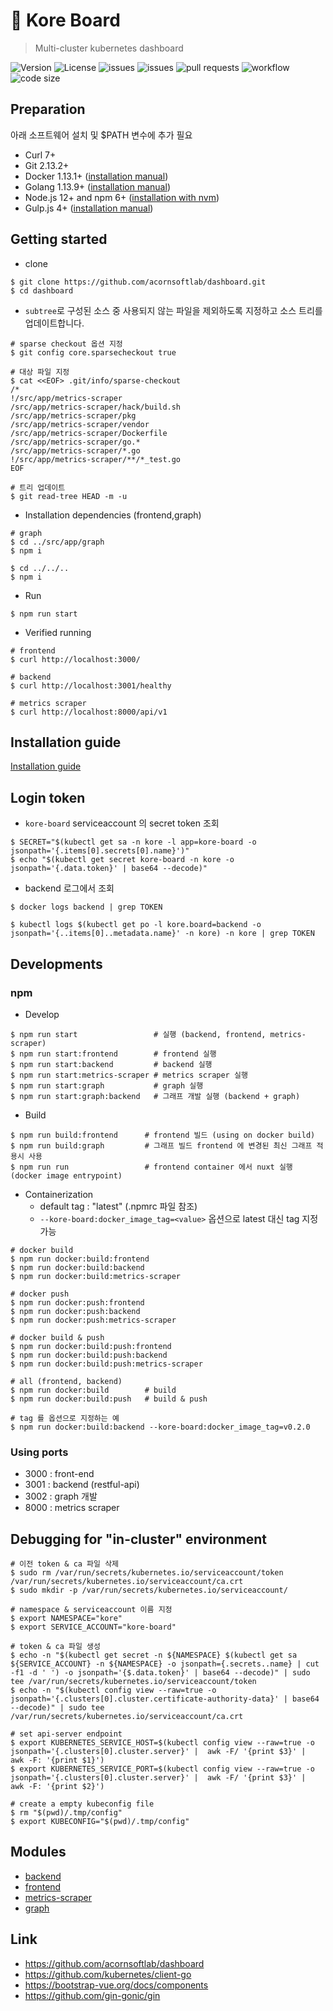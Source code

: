 # :whale2: Kore Board
> Multi-cluster kubernetes dashboard

![Version](https://img.shields.io/github/release/acornsoftlab/dashboard) ![License](https://img.shields.io/github/license/acornsoftlab/dashboard) ![issues](https://img.shields.io/github/issues/acornsoftlab/dashboard) ![issues](https://img.shields.io/github/issues-closed/acornsoftlab/dashboard) ![pull requests](https://img.shields.io/github/issues-pr-closed/acornsoftlab/dashboard) ![workflow](https://img.shields.io/github/workflow/status/acornsoftlab/dashboard/Docker) ![code size](https://img.shields.io/github/languages/code-size/acornsoftlab/dashboard) 


## Preparation

아래 소프트웨어 설치 및 $PATH 변수에 추가 필요

* Curl 7+
* Git 2.13.2+
* Docker 1.13.1+ ([installation manual](https://docs.docker.com/engine/installation/linux/docker-ce/ubuntu/))
* Golang 1.13.9+ ([installation manual](https://golang.org/dl/))
* Node.js 12+ and npm 6+ ([installation with nvm](https://github.com/creationix/nvm#usage))
* Gulp.js 4+ ([installation manual](https://github.com/gulpjs/gulp/blob/master/docs/getting-started/1-quick-start.md))

## Getting started

* clone

```
$ git clone https://github.com/acornsoftlab/dashboard.git
$ cd dashboard
```

* `subtree`로 구성된 소스 중 사용되지 않는 파일을 제외하도록 지정하고 소스 트리를 업데이트합니다.

```
# sparse checkout 옵션 지정
$ git config core.sparsecheckout true

# 대상 파일 지정
$ cat <<EOF> .git/info/sparse-checkout
/*
!/src/app/metrics-scraper
/src/app/metrics-scraper/hack/build.sh
/src/app/metrics-scraper/pkg
/src/app/metrics-scraper/vendor
/src/app/metrics-scraper/Dockerfile
/src/app/metrics-scraper/go.*
/src/app/metrics-scraper/*.go
!/src/app/metrics-scraper/**/*_test.go
EOF

# 트리 업데이트
$ git read-tree HEAD -m -u
```


* Installation dependencies (frontend,graph)

```
# graph
$ cd ../src/app/graph
$ npm i

$ cd ../../..
$ npm i
```

* Run

```
$ npm run start
```

* Verified running

```
# frontend
$ curl http://localhost:3000/

# backend
$ curl http://localhost:3001/healthy

# metrics scraper
$ curl http://localhost:8000/api/v1
```

## Installation guide

[Installation guide](./scripts/install/README.md)


## Login token


* `kore-board` serviceaccount 의 secret token 조회

```
$ SECRET="$(kubectl get sa -n kore -l app=kore-board -o jsonpath='{.items[0].secrets[0].name}')"
$ echo "$(kubectl get secret kore-board -n kore -o jsonpath='{.data.token}' | base64 --decode)"
```

* backend 로그에서 조회

```
$ docker logs backend | grep TOKEN

$ kubectl logs $(kubectl get po -l kore.board=backend -o jsonpath='{..items[0]..metadata.name}' -n kore) -n kore | grep TOKEN
```

## Developments

### npm

* Develop
```
$ npm run start                 # 실행 (backend, frontend, metrics-scraper)
$ npm run start:frontend        # frontend 실행
$ npm run start:backend         # backend 실행
$ npm run start:metrics-scraper # metrics scraper 실행
$ npm run start:graph           # graph 실행
$ npm run start:graph:backend   # 그래프 개발 실행 (backend + graph)
```

* Build
```
$ npm run build:frontend      # frontend 빌드 (using on docker build)
$ npm run build:graph         # 그래프 빌드 frontend 에 변경된 최신 그래프 적용시 사용
$ npm run run                 # frontend container 에서 nuxt 실행 (docker image entrypoint) 
```

* Containerization
  * default tag : "latest" (.npmrc 파일 참조)
  * `--kore-board:docker_image_tag=<value>` 옵션으로 latest 대신 tag 지정 가능

```
# docker build
$ npm run docker:build:frontend
$ npm run docker:build:backend
$ npm run docker:build:metrics-scraper

# docker push
$ npm run docker:push:frontend    
$ npm run docker:push:backend
$ npm run docker:push:metrics-scraper

# docker build & push
$ npm run docker:build:push:frontend    
$ npm run docker:build:push:backend
$ npm run docker:build:push:metrics-scraper

# all (frontend, backend)
$ npm run docker:build        # build
$ npm run docker:build:push   # build & push

# tag 를 옵션으로 지정하는 예
$ npm run docker:build:backend --kore-board:docker_image_tag=v0.2.0
```

### Using ports
* 3000 : front-end
* 3001 : backend (restful-api)
* 3002 : graph 개발
* 8000 : metrics scraper

## Debugging for "in-cluster" environment 

```
# 이전 token & ca 파일 삭제
$ sudo rm /var/run/secrets/kubernetes.io/serviceaccount/token /var/run/secrets/kubernetes.io/serviceaccount/ca.crt
$ sudo mkdir -p /var/run/secrets/kubernetes.io/serviceaccount/

# namespace & serviceaccount 이름 지정
$ export NAMESPACE="kore"
$ export SERVICE_ACCOUNT="kore-board"

# token & ca 파일 생성
$ echo -n "$(kubectl get secret -n ${NAMESPACE} $(kubectl get sa ${SERVICE_ACCOUNT} -n ${NAMESPACE} -o jsonpath={.secrets..name} | cut -f1 -d ' ') -o jsonpath='{$.data.token}' | base64 --decode)" | sudo tee /var/run/secrets/kubernetes.io/serviceaccount/token
$ echo -n "$(kubectl config view --raw=true -o jsonpath='{.clusters[0].cluster.certificate-authority-data}' | base64 --decode)" | sudo tee /var/run/secrets/kubernetes.io/serviceaccount/ca.crt

# set api-server endpoint
$ export KUBERNETES_SERVICE_HOST=$(kubectl config view --raw=true -o jsonpath='{.clusters[0].cluster.server}' |  awk -F/ '{print $3}' |  awk -F: '{print $1}')
$ export KUBERNETES_SERVICE_PORT=$(kubectl config view --raw=true -o jsonpath='{.clusters[0].cluster.server}' |  awk -F/ '{print $3}' |  awk -F: '{print $2}')

# create a empty kubeconfig file
$ rm "$(pwd)/.tmp/config"
$ export KUBECONFIG="$(pwd)/.tmp/config"
```

## Modules

* [backend](./src/app/backend/README.md)
* [frontend](./src/app/frontend/README.md)
* [metrics-scraper](./src/app/metrics-scraper/README.md)
* [graph](./src/app/graph/README.md)


## Link
* https://github.com/acornsoftlab/dashboard
* https://github.com/kubernetes/client-go
* https://bootstrap-vue.org/docs/components
* https://github.com/gin-gonic/gin
